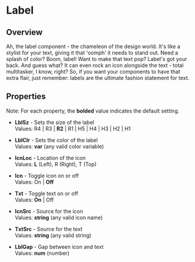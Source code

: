 # Label

## Overview
Ah, the label component - the chameleon of the design world. It's like a stylist for your text, giving it that 'oomph' it needs to stand out. Need a splash of color? Boom, label! Want to make that text pop? Label's got your back. And guess what? It can even rock an icon alongside the text - total multitasker, I know, right? So, if you want your components to have that extra flair, just remember: labels are the ultimate fashion statement for text.

## Properties
Note: For each property, the **bolded** value indicates the default setting.

- **LblSz** - Sets the size of the label  
  Values: R4 | R3 | **R2** | R1 | H5 | H4 | H3 | H2 | H1

- **LblClr** - Sets the color of the label  
  Values: **var** (any valid color variable)

- **IcnLoc** - Location of the icon  
  Values: **L** (Left), R (Right), T (Top)

- **Icn** - Toggle icon on or off  
  Values: On | **Off**

- **Txt** - Toggle text on or off  
  Values: **On** | Off

- **IcnSrc** - Source for the icon  
  Values: **string** (any valid icon name)

- **TxtSrc** - Source for the text  
  Values: **string** (any valid string)

- **LblGap** - Gap between icon and text  
  Values: **num** (number)
